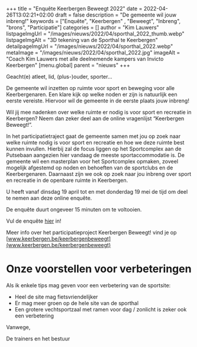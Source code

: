 +++
title = "Enquête Keerbergen Beweegt 2022"
date = 2022-04-26T13:02:21+02:00
draft = false
description = "De gemeente wil jouw inbreng!"
keywords = ["Enquête", "Keerbergen" , "Beweegt", "Inbreng", "brons", "Participatie"]
categories = []
author = "Kim Lauwers"
listpageImgUrl = "/images/nieuws/2022/04/sporthal_2022_thumb.webp"
listpageImgAlt = "3D tekening van de Sporthal te Keerbergen"
detailpageImgUrl = "/images/nieuws/2022/04/sporthal_2022.webp"
metaImage = "/images/nieuws/2022/04/sporthal_2022.jpg"
imageAlt = "Coach Kim Lauwers met alle deelnemende kampers van Invicto Keerbergen"
[menu.global]
parent = "nieuws"
+++

Geacht(e) atleet, lid, (plus-)ouder, sporter…

De gemeente wil inzetten op ruimte voor sport en beweging voor alle Keerbergenaren. Een klare kijk op welke noden er zijn is natuurlijk een eerste vereiste.
Hiervoor wil de gemeente in de eerste plaats jouw inbreng!


Wil jij mee nadenken over welke ruimte er nodig is voor sport en recreatie in Keerbergen? Neem dan zeker deel aan de online vragenlijst “Keerbergen Beweegt!”.

In het participatietraject gaat de gemeente samen met jou op zoek naar welke ruimte nodig is voor sport en recreatie en hoe we deze ruimte best kunnen invullen. Hierbij zal de focus liggen op het Sportcomplex aan de Putsebaan aangezien hier vandaag de meeste sportaccommodatie is. De gemeente wil een masterplan voor het Sportcomplex opmaken, zoveel mogelijk afgestemd op noden en behoeften van de sportclubs en de Keerbergenaren. Daarnaast zijn we ook op zoek naar jou inbreng over sport en recreatie in de openbare ruimte in Keerbergen.

U heeft vanaf dinsdag 19 april tot en met donderdag 19 mei de tijd om deel te nemen aan deze online enquête.

De enquête duurt ongeveer 15 minuten om te voltooien.

Vul de enquête [hier](https://forms.office.com/r/6n748vDuP4) in!

Meer info over het participatieproject Keerbergen Beweegt! vind je op [www.keerbergen.be/keerbergenbeweegt](www.keerbergen.be/keerbergenbeweegt)

# Onze voorstellen voor verbeteringen
Als ik enkele tips mag geven voor een verbetering van de sportsite:
* Heel de site mag fietsvriendelijker
* Er mag meer groen op de hele site van de sporthal
* Een grotere vechtsportzaal met ramen voor dag / zonlicht is zeker ook een verbetering

Vanwege,

De trainers en het bestuur